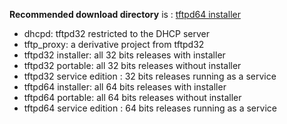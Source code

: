 **Recommended download directory** is : [tftpd64 installer](https://bitbucket.org/phjounin/tftpd64/src/master/old_releases/tftpd64%20installer/)

  * dhcpd: tftpd32 restricted to the DHCP server
  * tftp_proxy: a derivative project from tftpd32
  * tftpd32 installer: all 32 bits releases with installer
  * tftpd32 portable: all 32 bits releases without installer
  * tftpd32 service edition : 32 bits releases running as a service
  * tftpd64 installer: all 64 bits releases with installer
  * tftpd64 portable: all 64 bits releases without installer
  * tftpd64 service edition : 64 bits releases running as a service
